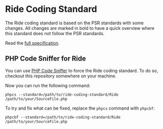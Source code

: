 # Ride Coding Standard

The Ride coding standard is based on the PSR standards with some changes. All changes are marked in bold to have a quick overview where this standard does not follow the PSR standards.

Read the [full specification](ride-coding-standard.md).

## PHP Code Sniffer for Ride

You can use [PHP Code Sniffer](https://pear.php.net/package/PHP_CodeSniffer/redirected) to force the Ride coding standard.
To do so, checkout this repository somewhere on your machine.

Now you can run the following command:

    phpcs --standard=/path/to/ride-coding-standard/Ride /path/to/your/SourceFile.php

To try and fix what can be fixed, replace the `phpcs` command with `phpcbf`:

    phpcbf --standard=/path/to/ride-coding-standard/Ride /path/to/your/SourceFile.php
